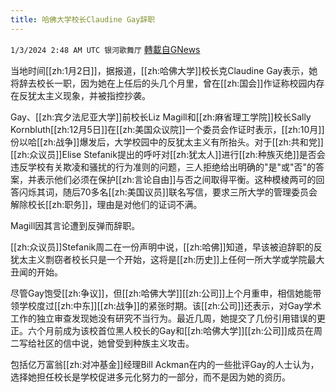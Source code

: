 ```yaml
---
title: 哈佛大学校长Claudine Gay辞职
---
```

`1/3/2024 2:48 AM UTC 银河歌舞厅` [轉載自GNews](https://gnews.org/articles/2177761)

当地时间[[zh:1月2日]]，据报道，[[zh:哈佛大学]]校长克Claudine Gay表示，她将辞去校长一职，因为她在上任后的头几个月里，曾在[[zh:国会]]作证称校园内存在反犹太主义现象，并被指控抄袭。

Gay、[[zh:宾夕法尼亚大学]]前校长Liz Magill和[[zh:麻省理工学院]]校长Sally Kornbluth[[zh:12月5日]]在[[zh:美国众议院]]一个委员会作证时表示，[[zh:10月]]份以哈[[zh:战争]]爆发后，大学校园中的反犹太主义有所抬头。对于[[zh:共和党]][[zh:众议员]]Elise Stefanik提出的呼吁对[[zh:犹太人]]进行[[zh:种族灭绝]]是否会违反学校有关欺凌和骚扰的行为准则的问题，三人拒绝给出明确的"是"或"否"的答案，并表示他们必须在保护[[zh:言论自由]]与否之间取得平衡。这种模棱两可的回答闪烁其词，随后70多名[[zh:美国议员]]联名写信，要求三所大学的管理委员会解除校长[[zh:职务]]，理由是对他们的证词不满。

Magill因其言论遭到反弹而辞职。

[[zh:众议员]]Stefanik周二在一份声明中说，[[zh:哈佛]]知道，早该被迫辞职的反犹太主义剽窃者校长只是一个开始，这将是[[zh:历史]]上任何一所大学或学院最大丑闻的开始。

尽管Gay饱受[[zh:争议]]，但[[zh:哈佛大学]][[zh:公司]]上个月重申，相信她能带领学校度过[[zh:中东]][[zh:战争]]的紧张时期。该[[zh:公司]]还表示，对Gay学术工作的独立审查发现她没有研究不当行为。最近几周，她提交了几份引用错误的更正。六个月前成为该校首位黑人校长的Gay和[[zh:哈佛大学]][[zh:公司]]成员在周二写给社区的信中说，她曾受到种族主义攻击。

包括亿万富翁[[zh:对冲基金]]经理Bill Ackman在内的一些批评Gay的人士认为，选择她担任校长是学校促进多元化努力的一部分，而不是因为她的资历。

